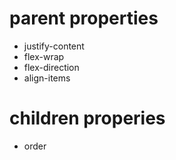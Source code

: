 # parent properties
- justify-content
- flex-wrap
- flex-direction
- align-items


# children properies
- order